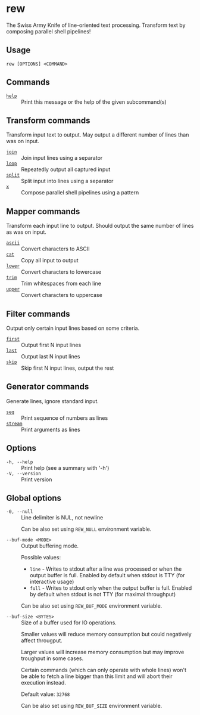 # rew

The Swiss Army Knife of line-oriented text processing. Transform text by composing parallel shell pipelines!

## Usage

```
rew [OPTIONS] <COMMAND>
```

## Commands

<dl>
<dt><a href="rew-help.html"><code>help</code></a></dt>
<dd>Print this message or the help of the given subcommand(s)</dd>
</dl>

## Transform commands

Transform input text to output. May output a different number of lines than was on input.

<dl>
<dt><a href="rew-join.html"><code>join</code></a></dt>
<dd>Join input lines using a separator</dd>
<dt><a href="rew-loop.html"><code>loop</code></a></dt>
<dd>Repeatedly output all captured input</dd>
<dt><a href="rew-split.html"><code>split</code></a></dt>
<dd>Split input into lines using a separator</dd>
<dt><a href="rew-x.html"><code>x</code></a></dt>
<dd>Compose parallel shell pipelines using a pattern</dd>
</dl>

## Mapper commands

Transform each input line to output. Should output the same number of lines as was on input.

<dl>
<dt><a href="rew-ascii.html"><code>ascii</code></a></dt>
<dd>Convert characters to ASCII</dd>
<dt><a href="rew-cat.html"><code>cat</code></a></dt>
<dd>Copy all input to output</dd>
<dt><a href="rew-lower.html"><code>lower</code></a></dt>
<dd>Convert characters to lowercase</dd>
<dt><a href="rew-trim.html"><code>trim</code></a></dt>
<dd>Trim whitespaces from each line</dd>
<dt><a href="rew-upper.html"><code>upper</code></a></dt>
<dd>Convert characters to uppercase</dd>
</dl>

## Filter commands

Output only certain input lines based on some criteria.

<dl>
<dt><a href="rew-first.html"><code>first</code></a></dt>
<dd>Output first N input lines</dd>
<dt><a href="rew-last.html"><code>last</code></a></dt>
<dd>Output last N input lines</dd>
<dt><a href="rew-skip.html"><code>skip</code></a></dt>
<dd>Skip first N input lines, output the rest</dd>
</dl>

## Generator commands

Generate lines, ignore standard input.

<dl>
<dt><a href="rew-seq.html"><code>seq</code></a></dt>
<dd>Print sequence of numbers as lines</dd>
<dt><a href="rew-stream.html"><code>stream</code></a></dt>
<dd>Print arguments as lines</dd>
</dl>

## Options

<dl>

<dt><code>-h, --help</code></dt>
<dd>
Print help (see a summary with '-h')
</dd>

<dt><code>-V, --version</code></dt>
<dd>
Print version
</dd>
</dl>

## Global options

<dl>

<dt><code>-0, --null</code></dt>
<dd>
Line delimiter is NUL, not newline

Can be also set using `REW_NULL` environment variable.
</dd>

<dt><code>--buf-mode &lt;MODE&gt;</code></dt>
<dd>
Output buffering mode.

Possible values:

 - `line` - Writes to stdout after a line was processed or when the output buffer is full. Enabled by default when stdout is TTY (for interactive usage)
 - `full` - Writes to stdout only when the output buffer is full. Enabled by default when stdout is not TTY (for maximal throughput)

Can be also set using `REW_BUF_MODE` environment variable.
</dd>

<dt><code>--buf-size &lt;BYTES&gt;</code></dt>
<dd>
Size of a buffer used for IO operations.

Smaller values will reduce memory consumption but could negatively affect througput.

Larger values will increase memory consumption but may improve troughput in some cases.

Certain commands (which can only operate with whole lines) won't be able to fetch a line bigger than this limit and will abort their execution instead.

Default value: `32768`

Can be also set using `REW_BUF_SIZE` environment variable.
</dd>
</dl>
